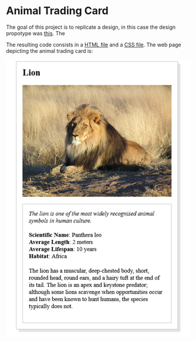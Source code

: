 # Animal Trading Card

The goal of this project is to replicate a design, in this case the design propotype was [this](https://github.com/pfrazao/udacity-introduction-to-programming/blob/main/02%20CSS/design-prototype.png). The 

The resulting code consists in a [HTML file](https://github.com/pfrazao/udacity-introduction-to-programming/blob/main/02%20CSS/card.html) and a [CSS file](https://github.com/pfrazao/udacity-introduction-to-programming/blob/main/02%20CSS/styles.css). The web page depicting the animal trading card is:

![alt text](https://github.com/pfrazao/udacity-introduction-to-programming/blob/main/02%20CSS/animal_trading_card.jpg)
